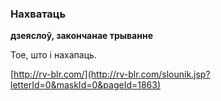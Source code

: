 ### Нахватаць
**дзеяслоў, закончанае трыванне**

Тое, што і нахапаць.

<a rel="author">[http://rv-blr.com/](http://rv-blr.com/slounik.jsp?letterId=0&maskId=0&pageId=1863)</a>
